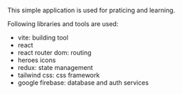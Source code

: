This simple application is used for praticing and learning.

Following libraries and tools are used:

- vite: building tool
- react
- react router dom: routing
- heroes icons
- redux: state management
- tailwind css: css framework
- google firebase: database and auth services
